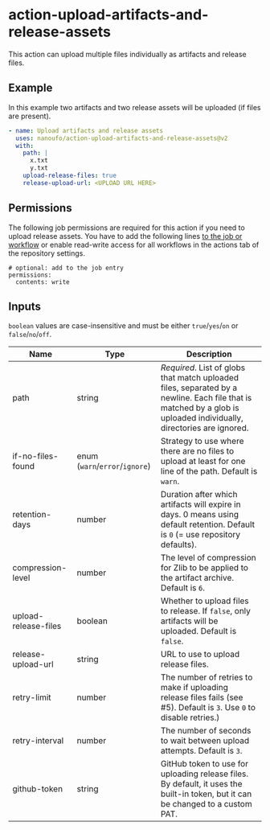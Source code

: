 # action-upload-artifacts-and-release-assets

This action can upload multiple files individually as artifacts and release files.

## Example

In this example two artifacts and two release assets will be uploaded (if files are present).

```yaml
- name: Upload artifacts and release assets
  uses: nanoufo/action-upload-artifacts-and-release-assets@v2
  with:
    path: |
      x.txt
      y.txt
    upload-release-files: true
    release-upload-url: <UPLOAD URL HERE>
```

## Permissions
The following job permissions are required for this action if you need to upload release assets.
You have to add the following lines [to the job or workflow](https://docs.github.com/en/actions/using-jobs/assigning-permissions-to-jobs) or enable read-write access for all workflows in the actions tab of the repository settings.

```
# optional: add to the job entry
permissions:
  contents: write
```

## Inputs

`boolean` values are case-insensitive and must be either `true`/`yes`/`on` or `false`/`no`/`off`.

| Name | Type | Description |
| ---- | ---  | ----------- |
| path | string | _Required_. List of globs that match uploaded files, separated by a newline. Each file that is matched by a glob is uploaded individually, directories are ignored. |
| if-no-files-found | enum (`warn`/`error`/`ignore`) | Strategy to use where there are no files to upload at least for one line of the path. Default is `warn`. |
| retention-days | number | Duration after which artifacts will expire in days. 0 means using default retention. Default is `0` (= use repository defaults). |
| compression-level | number | The level of compression for Zlib to be applied to the artifact archive. Default is `6`. |
| upload-release-files  | boolean | Whether to upload files to release. If `false`, only artifacts will be uploaded. Default is `false`. |
| release-upload-url  | string | URL to use to upload release files. |
| retry-limit  | number | The number of retries to make if uploading release files fails (see #5). Default is `3`. Use `0` to disable retries.) |
| retry-interval  | number | The number of seconds to wait between upload attempts. Default is `3`. |
| github-token    | string | GitHub token to use for uploading release files. By default, it uses the built-in token, but it can be changed to a custom PAT. |
